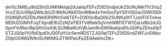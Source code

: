 dm1lc3M6Ly9ld29nSUNKMklqb2dJaklpTEFvZ0lDSndjeUk2SUNJMk11V3VpZVcvZ3lJc0NpQWdJbUZrWkNJNklDSmlMbk4xYm0xcFpYSXVlSGw2SWl3S0lDQWljRzl5ZENJNklERXlNVGd4TEFvZ0lDSnBaQ0k2SUNKa1ltTTJaVFl5TmkwNE9UZGlMVFJqTXprdE9UZzNZeTB3TVdNek5qVmhNRFl5TW1ZaUxBb2dJQ0poYVdRaU9pQXhOaXdLSUNBaWJtVjBJam9nSW5keklpd0tJQ0FpZEhsd1pTSTZJQ0p1YjI1bElpd0tJQ0FpYUc5emRDSTZJQ0lpTEFvZ0lDSndZWFJvSWpvZ0lpOGlMQW9nSUNKMGJITWlPaUFpZEd4eklncDk=
